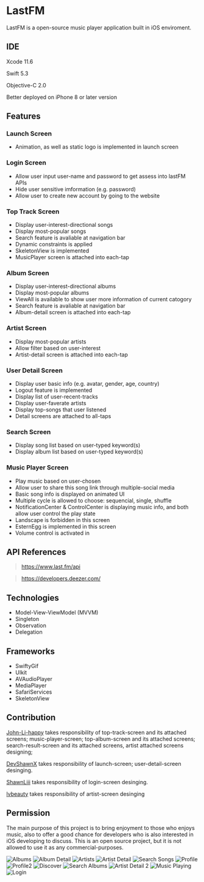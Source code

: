 # LastFM
LastFM is a open-source music player application built in iOS enviroment.

## IDE
Xcode 11.6

Swift 5.3

Objective-C 2.0

Better deployed on iPhone 8 or later version

## Features
### Launch Screen
 - Animation, as well as static logo is implemented in launch screen
### Login Screen
 - Allow user input user-name and password to get assess into lastFM APIs
 - Hide user sensitive imformation (e.g. password)
 - Allow user to create new account by going to the website
### Top Track Screen
 - Display user-interest-directional songs
 - Display most-popular songs
 - Search feature is avaliable at navigation bar
 - Dynamic constraints is applied
 - SkeletonView is implemented
 - MusicPlayer screen is attached into each-tap
### Album Screen
 - Display user-interest-directional albums
 - Display most-popular albums
 - ViewAll is available to show user more information of current catogory
 - Search feature is avaliable at navigation bar
 - Album-detail screen is attached into each-tap
### Artist Screen
 - Display most-popular artists
 - Allow filter based on user-interest
 - Artist-detail screen is attached into each-tap
### User Detail Screen
 - Display user basic info (e.g. avatar, gender, age, country)
 - Logout feature is implemented 
 - Display list of user-recent-tracks
 - Display user-faverate artists
 - Display top-songs that user listened
 - Detail screens are attached to all-taps
### Search Screen
 - Display song list based on user-typed keyword(s)
 - Display album list based on user-typed keyword(s)
### Music Player Screen
 - Play music based on user-chosen
 - Allow user to share this song link through multiple-social media
 - Basic song info is displayed on animated UI
 - Multiple cycle is allowed to choose: sequencial, single, shuffle
 - NotificationCenter & ControlCenter is displaying music info, and both allow user control the play state
 - Landscape is forbidden in this screen
 - EsternEgg is implemented in this screen
 - Volume control is activated in
## API References

> https://www.last.fm/api

> https://developers.deezer.com/

## Technologies
- Model-View-ViewModel (MVVM)
- Singleton
- Observation
- Delegation

## Frameworks
- SwiftyGif
- UIkit
- AVAudioPlayer
- MediaPlayer
- SafariServices
- SkeletonView

## Contribution
[John-Li-happy](https://github.com/John-Li-happy) takes responsibility of top-track-screen and its attached screens; music-player-screen; top-album-screen and its attached screens; search-result-screen and its attached screens, artist attached screens designing;

[DevShawnX](https://github.com/DevShawnX) takes responsibility of launch-screen; user-detail-screen desinging.

[ShawnLiii](https://github.com/ShawnLiii) takes responsibility of login-screen desinging.

[lvbeauty](https://github.com/lvbeauty) takes responsibility of artist-screen desinging

## Permission

The main purpose of this project is to bring enjoyment to those who enjoys music, also to offer a good chance for developers who is also interested in iOS developing to discuss. This is an open source project, but it is not allowed to use it as any commercial-purposes.

![Albums](https://user-images.githubusercontent.com/63318597/98055007-7d8f9480-1e0a-11eb-8859-e1132ec8f913.jpeg)
![Album Detail](https://user-images.githubusercontent.com/63318597/98055010-7e282b00-1e0a-11eb-8aca-769728a5e124.jpeg)
![Artists](https://user-images.githubusercontent.com/63318597/98055013-7ec0c180-1e0a-11eb-9d61-0cdfc04fea26.jpeg)
![Artist Detail](https://user-images.githubusercontent.com/63318597/98055015-7ec0c180-1e0a-11eb-8713-02aa41ff6ec3.jpeg)
![Search Songs](https://user-images.githubusercontent.com/63318597/98055016-7f595800-1e0a-11eb-8ba3-be98ab21ac3f.jpeg)
![Profile](https://user-images.githubusercontent.com/63318597/98055017-7ff1ee80-1e0a-11eb-9674-10305506b9ef.jpeg)
![Profile2](https://user-images.githubusercontent.com/63318597/98055019-7ff1ee80-1e0a-11eb-9eb5-2f2ee94a570e.jpeg)
![Discover](https://user-images.githubusercontent.com/63318597/98055020-7ff1ee80-1e0a-11eb-9f49-852646e4ca0b.jpeg)
![Search Albums](https://user-images.githubusercontent.com/63318597/98055021-808a8500-1e0a-11eb-9d22-a8bae740257a.jpeg)
![Artist Detail 2](https://user-images.githubusercontent.com/63318597/98055023-808a8500-1e0a-11eb-9c7d-3b5d878de20e.jpeg)
![Music Playing](https://user-images.githubusercontent.com/63318597/98055024-808a8500-1e0a-11eb-971f-44c3b243d7e2.jpeg)
![Login](https://user-images.githubusercontent.com/63318597/98055025-81231b80-1e0a-11eb-8f99-742e2b129b9e.jpeg)
